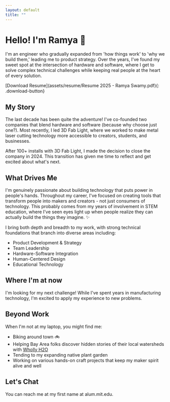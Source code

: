 ```yaml
---
layout: default
title: ""
---
```


# Hello! I'm Ramya 👋

I'm an engineer who gradually expanded from 'how things work' to 'why we build them,' leading me to product strategy. Over the years, I've found my sweet spot at the intersection of hardware and software, where I get to solve complex technical challenges while keeping real people at the heart of every solution.

[Download Resume](assets/resume/Resume 2025 - Ramya Swamy.pdf){: .download-button}

## My Story

The last decade has been quite the adventure! I've co-founded two companies that blend hardware and software (because why choose just one?). Most recently, I led 3D Fab Light, where we worked to make metal laser cutting technology more accessible to creators, students, and businesses.

After 100+ installs with 3D Fab Light, I made the decision to close the company in 2024. This transition has given me time to reflect and get excited about what's next.

## What Drives Me

I'm genuinely passionate about building technology that puts power in people's hands. Throughout my career, I've focused on creating tools that transform people into makers and creators - not just consumers of technology. This probably comes from my years of involvement in STEM education, where I've seen eyes light up when people realize they can actually build the things they imagine. ✨

I bring both depth and breadth to my work, with strong technical foundations that branch into diverse areas including:
- Product Development & Strategy
- Team Leadership
- Hardware-Software Integration
- Human-Centered Design
- Educational Technology

## Where I'm at now

I'm looking for my next challenge! While I've spent years in manufacturing technology, I'm excited to apply my experience to new problems.

## Beyond Work

When I'm not at my laptop, you might find me:

- Biking around town 🚲
- Helping Bay Area folks discover hidden stories of their local watersheds with [Wholly H2O](https://whollyh2o.org/)
- Tending to my expanding native plant garden
- Working on various hands-on craft projects that keep my maker spirit alive and well

## Let's Chat

You can reach me at my first name at alum.mit.edu.